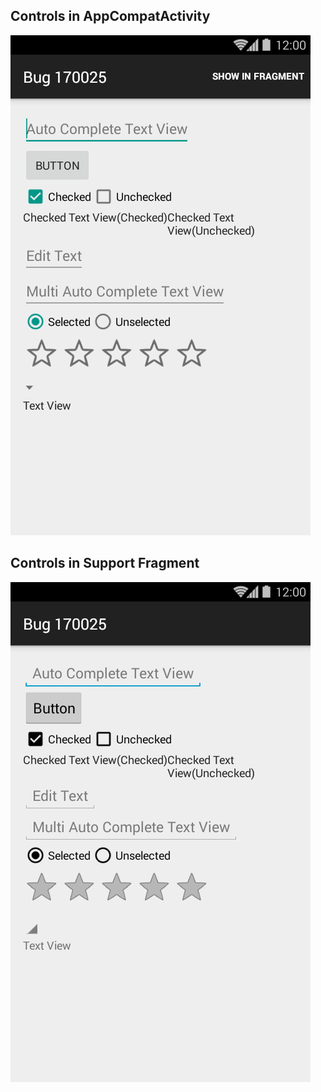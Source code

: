 ## Controls in AppCompatActivity

![Controls in AppCompat](/art/in-activity.png?raw=true "Controls in AppCompatActivity")

## Controls in Support Fragment

![Controls in Fragment](/art/in-fragment.png?raw=true "Controls in Fragment")